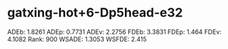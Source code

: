 # gatxing-hot+6-Dp5head-e32

ADEb: 1.8261
ADEp: 0.7731
ADEv: 2.2756
FDEb: 3.3831
FDEp: 1.464
FDEv: 4.1082
Rank: 900
WSADE: 1.3053
WSFDE: 2.415
